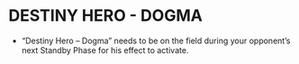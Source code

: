 # DESTINY HERO - DOGMA

*   “Destiny Hero – Dogma” needs to be on the field during your opponent’s next Standby Phase for his effect to activate.
